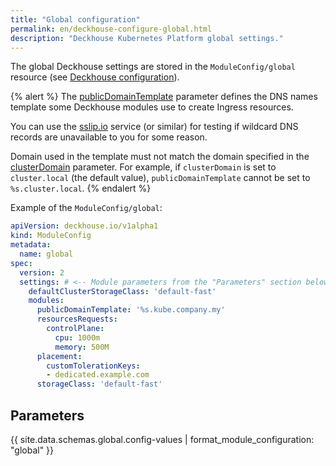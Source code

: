 ```yaml
---
title: "Global configuration"
permalink: en/deckhouse-configure-global.html
description: "Deckhouse Kubernetes Platform global settings."
---
```


The global Deckhouse settings are stored in the `ModuleConfig/global` resource (see [Deckhouse configuration](./#deckhouse-configuration)).

{% alert %}
The [publicDomainTemplate](#parameters-modules-publicdomaintemplate) parameter defines the DNS names template some Deckhouse modules use to create Ingress resources.

You can use the [sslip.io](https://sslip.io/) service (or similar) for testing if wildcard DNS records are unavailable to you for some reason.

Domain used in the template must not match the domain specified in the [clusterDomain](installing/configuration.html#clusterconfiguration-clusterdomain) parameter. For example, if `clusterDomain` is set to `cluster.local` (the default value), `publicDomainTemplate` cannot be set to `%s.cluster.local`.
{% endalert %}

Example of the `ModuleConfig/global`:

```yaml
apiVersion: deckhouse.io/v1alpha1
kind: ModuleConfig
metadata:
  name: global
spec:
  version: 2
  settings: # <-- Module parameters from the "Parameters" section below.
    defaultClusterStorageClass: 'default-fast'
    modules:
      publicDomainTemplate: '%s.kube.company.my'
      resourcesRequests:
        controlPlane:
          cpu: 1000m
          memory: 500M
      placement:
        customTolerationKeys:
        - dedicated.example.com
      storageClass: 'default-fast'
```

## Parameters

{{ site.data.schemas.global.config-values | format_module_configuration: "global" }}
